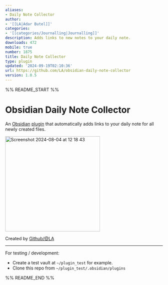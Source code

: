 ```yaml
---
aliases:
- Daily Note Collector
author:
- '[[LA|Adar Butel]]'
categories:
- '[[categories/Journalling|Journalling]]'
description: Adds links to new notes to your daily note.
downloads: 472
mobile: true
number: 1875
title: Daily Note Collector
type: plugin
updated: '2024-09-19T02:10:36'
url: https://github.com/LA/obsidian-daily-note-collector
version: 1.0.5
---
```


%% README_START %%

# Obsidian Daily Note Collector

An [Obsidian](https://obsidian.md) [plugin](https://obsidian.md/plugins) that automatically adds links to your daily note for all newly created files.

<img width="303" alt="Screenshot 2024-08-04 at 12 18 43" src="https://github.com/user-attachments/assets/d8db9e3b-d058-4113-9d18-19e62b4f23d7">

Created by [Github/@LA](https://github.com/LA)

---

For testing / development:

-   Create a test vault at `~/plugin_test` for example.
-   Clone this repo from `~/plugin_test/.obsidian/plugins`


%% README_END %%